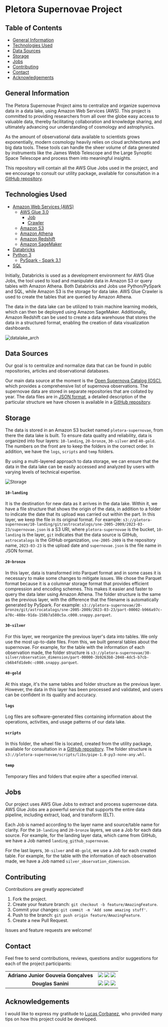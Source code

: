 # Pletora Supernovae Project

## Table of Contents

* [General Information](#general-information)
* [Technologies Used](#technologies-used)
* [Data Sources](#data-sources)
* [Storage](#storage)
* [Jobs](#jobs)
* [Contributing](#contributing)
* [Contact](#contact)
* [Acknowledgements](#acknowledgements)

## General Information

The Pletora Supernovae Project aims to centralize and organize supernova data in a data lake, using Amazon Web Services (AWS). This project is committed to providing researchers from all over the globe easy access to valuable data, thereby facilitating collaboration and knowledge sharing, and ultimately advancing our understanding of cosmology and astrophysics.

As the amount of observational data available to scientists grows exponentially, modern cosmology heavily relies on cloud architectures and big data tools. These tools can handle the sheer volume of data generated by instruments like the James Webb Telescope and the Large Synoptic Space Telescope and process them into meaningful insights.

This repository will contain all the AWS Glue Jobs used in the project, and we encourage to consult our utility package, available for consultation in a [GitHub repository](https://github.com/Pletora-Data-Solutions/Glue-DataLake-Utility-Package).

## Technologies Used

* [Amazon Web Services (AWS)](https://aws.amazon.com/)
  * [AWS Glue 3.0](https://aws.amazon.com/glue/) 
    * [Job](https://docs.aws.amazon.com/glue/latest/dg/add-job.html)
    * [Crawler](https://docs.aws.amazon.com/glue/latest/dg/add-crawler.html)
  * [Amazon S3](https://aws.amazon.com/pt/s3/) 
  * [Amazon Athena](https://aws.amazon.com/athena/) 
  * [Amazon Redshift](https://aws.amazon.com/redshift/) 
  * [Amazon SageMaker](https://aws.amazon.com/sagemaker/) 
* [Databricks](https://www.databricks.com/) 
* [Python 3](https://www.python.org/) 
    * [PySpark - Spark 3.1](https://spark.apache.org/docs/latest/api/python/)
* [SQL](https://pt.wikipedia.org/wiki/SQL) 

Initially, Databricks is used as a development environment for AWS Glue Jobs, the tool used to load and manipulate data in Amazon S3 or query tables with Amazon Athena. Both Databricks and Jobs use Python/PySpark and SQL, while Amazon S3 is the storage for data lake. AWS Glue Crawler is used to create the tables that are queried by Amazon Athena.

The data in the data lake can be utilized to train machine learning models, which can then be deployed using Amazon SageMaker. Additionally, Amazon Redshift can be used to create a data warehouse that stores the data in a structured format, enabling the creation of data visualization dashboards.

![datalake_arch](Images/datalake_arch.png)

## Data Sources

Our goal is to centralize and normalize data that can be found in public repositories, articles and observational databases.

Our main data source at the moment is the [Open Supernova Catalog (OSC)](https://github.com/astrocatalogs/supernovae), which provides a comprehensive list of supernova observations. The supernovae data are stored in separate repositories that are collated by year. The data files are in [JSON format](https://www.json.org/json-en.html), a detailed description of the particular structure we have chosen is available in a [GitHub repository](https://github.com/astrocatalogs/schema).

## Storage 

The data is stored in an Amazon S3 bucket named `pletora-supernovae`, from there the data lake is built. To ensure data quality and reliability, data is organized into four layers: `10-landing`, `20-bronze`, `30-silver` and `40-gold`. The numbers on the front are to keep the folders in the correct order. In addition, we have the `logs`, `scripts` and `temp` folders.

By using a multi-layered approach to data storage, we can ensure that the data in the data lake can be easily accessed and analyzed by users with varying levels of technical expertise.

![Storage](Images/Storage.png)

#### `10-landing`

It is the destination for new data as it arrives in the data lake. Within it, we have a file structure that shows the origin of the data, in addition to a folder to indicate the date that its upload was carried out within the part. In this layer, we keep the file in its original format. For example: `s3://pletora-supernovae/10-landing/git/astrocatalogs/sne-2005-2009/2023-03-23/supernovae.json` is a S3 URI, where `pletora-supernovae` is the bucket, `10-landing` is the layer, `git` indicates that the data source is GitHub, `astrocatalogs` is the GitHub organization, `sne-2005-2009` is the repository name, `2023-03-23` is the upload date and `supernovae.json` is the file name in JSON format.

#### `20-bronze`

In this layer, data is transformed into Parquet format and in some cases it is necessary to make some changes to mitigate issues. We chose the Parquet format because it is a columnar storage format that provides efficient compression and encoding schemes. This makes it easier and faster to query the data later using Amazon Athena. The folder structure is the same as the previous layer, with the difference that the filename is automatically generated by PySpark. For example: `s3://pletora-supernovae/20-bronze/git/astrocatalogs/sne-2005-2009/2023-03-23/part-00002-b966a97c-a78c-488e-91da-158b7a580c5a.c000.snappy.parquet`.

#### `30-silver`

For this layer, we reorganize the previous layer's data into tables. We only use the most up-to-date files. From this, we built general tables about the supernovae. For example, for the table with the information of each observation made, the folder structure is `s3://pletora-supernovae/30-silver/observation_dimension/part-00000-3b9263b8-2048-4dc5-b7cb-cb6b4fd1de0c-c000.snappy.parquet`.

#### `40-gold`

At this stage, it's the same tables and folder structure as the previous layer. However, the data in this layer has been processed and validated, and users can be confident in its quality and accuracy.

#### `logs`

Log files are software-generated files containing information about the operations, activities, and usage patterns of our data lake.

#### `scripts`

In this folder, the wheel file is located, created from the utility package, available for consultation in a [GitHub repository](https://github.com/Pletora-Data-Solutions/Glue-DataLake-Utility-Package). The folder structure is `s3://pletora-supernovae/scripts/libs/pipe-1.0-py3-none-any.whl`.

#### `temp`

Temporary files and folders that expire after a specified interval.

## Jobs

Our project uses AWS Glue Jobs to extract and process supernovae data. AWS Glue Jobs are a powerful service that supports the entire data pipeline, including extract, load, and transform (ELT). 

Each Job is named according to the layer name and source/table name for clarity. For the `10-landing` and `20-bronze` layers, we use a Job for each data source. For example, for the landing layer data, which came from GitHub, we have a Job named `landing_github_supernovae`.

For the last layers, `30-silver` and `40-gold`, we use a Job for each created table. For example, for the table with the information of each observation made, we have a Job named `silver_observation_dimension`.

## Contributing 

Contributions are greatly appreciated!

1. Fork the project.
2. Create your feature branch: `git checkout -b feature/AmazingFeature`.
3. Commit your changes: `git commit -m 'Add some amazing stuff'`.
4. Push to the branch: `git push origin feature/AmazingFeature`.
5. Create a new Pull Request.

Issues and feature requests are welcome!

## Contact

Feel free to send contributions, reviews, questions and/or suggestions for each of the project participants:

<div  align="center"> 
<table>
  <tr>
    <td align="center"> <b> Adriano Junior Gouveia Gonçalves </b> </td>
    <td>
      <a href="https://github.com/DrAdriano" target="_blank"><img src="https://img.shields.io/badge/GitHub-100000?style=for-the-badge&logo=github&logoColor=white" target="_blank"></a> 
      <a href="https://www.linkedin.com/in/sradriano/" target="_blank"><img src="https://img.shields.io/badge/-LinkedIn-%230077B5?style=for-the-badge&logo=linkedin&logoColor=white" target="_blank"></a> 
      <a href = "mailto:sradriano@uel.br"><img src="https://img.shields.io/badge/Gmail-D14836?style=for-the-badge&logo=gmail&logoColor=white" target="_blank"></a>
    </td>
  </tr>
  <tr>
    <td align="center"> <b> Douglas Sanini </b> </td>
    <td>
      <a href="https://github.com/douglas-sanini" target="_blank"><img src="https://img.shields.io/badge/GitHub-100000?style=for-the-badge&logo=github&logoColor=white" target="_blank"></a> 
      <a href="https://www.linkedin.com/in/douglas-sanini/" target="_blank"><img src="https://img.shields.io/badge/-LinkedIn-%230077B5?style=for-the-badge&logo=linkedin&logoColor=white" target="_blank"></a> 
      <a href = "mailto:sanini.douglas@gmail.com"><img src="https://img.shields.io/badge/Gmail-D14836?style=for-the-badge&logo=gmail&logoColor=white" target="_blank"></a>
    </td>
  </tr>
</table>
</div>

## Acknowledgements

I would like to express my gratitude to [Lucas Corbanez](https://github.com/Corbanez97), who provided many tips on how this project could be developed.
